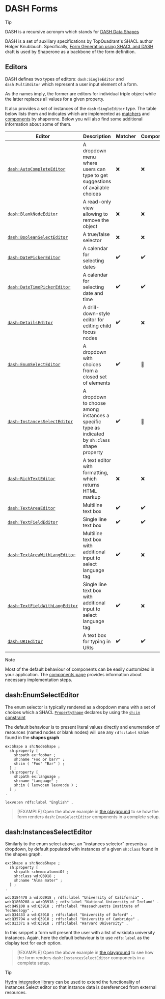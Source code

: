 # DASH Forms

> [!TIP]
> DASH is a recursive acronym which stands for [DASH Data Shapes](http://datashapes.org/)

DASH is a set of auxiliary specifications by TopQuadrant's SHACL author Holger Knublauch. Specifically, [Form Generation using SHACL and DASH](http://datashapes.org/forms.html) draft is used by Shaperone as a backbone of the form definition.

## Editors

DASH defines two types of editors: `dash:SingleEditor` and `dash:MultiEditor` which represent a user input element of a form.

As the names imply, the former are editors for individual triple object while the latter replaces all values for a given property.
 
It also provides a set of instances of the `dash:SingleEditor` type. The table below lists them and indicates which are implemented as [matchers](editors/matchers.md) and [components](components/implement.md) by shaperone. Below you will also find some additional information about some of them. 

| Editor | Description | Matcher | Component |
| -- | -- | -- | -- |
| [`dash:AutoCompleteEditor`](http://datashapes.org/forms.html#AutoCompleteEditor) | A dropdown menu where users can type to get suggestions of available choices | :x: | :x: |
| [`dash:BlankNodeEditor`](http://datashapes.org/forms.html#BlankNodeEditor) | A read-only view allowing to remove the object | :x: | :x: |
| [`dash:BooleanSelectEditor`](http://datashapes.org/forms.html#BooleanSelectEditor) | A true/false selector | :x: | :x: |
| [`dash:DatePickerEditor`](http://datashapes.org/forms.html#DatePickerEditor) | A calendar for selecting dates | :heavy_check_mark: |  :heavy_check_mark: | 
| [`dash:DateTimePickerEditor`](http://datashapes.org/forms.html#DateTimePickerEditor) | A calendar for selecting date and time | :heavy_check_mark: | :heavy_check_mark: | 
| [`dash:DetailsEditor`](http://datashapes.org/forms.html#DetailsEditor) | A drill-down-style editor for editing child focus nodes | :heavy_check_mark: |  :x: |
| [`dash:EnumSelectEditor`](http://datashapes.org/forms.html#EnumSelectEditor) | A dropdown with choices from a closed set of elements | :heavy_check_mark: | :dragon: |
| [`dash:InstancesSelectEditor`](http://datashapes.org/forms.html#InstancesSelectEditor) | A dropdown to choose among instances a specific type as indicated by `sh:class` shape property | :heavy_check_mark: | :dragon: |
| [`dash:RichTextEditor`](http://datashapes.org/forms.html#RichTextEditor) | A text editor with formatting, which returns HTML markup | :x: | :x: |
| [`dash:TextAreaEditor`](http://datashapes.org/forms.html#TextAreaEditor) | Multiline text box | :heavy_check_mark: | :heavy_check_mark: | 
| [`dash:TextFieldEditor`](http://datashapes.org/forms.html#TextFieldEditor) | Single line text box | :heavy_check_mark: | :heavy_check_mark: | 
| [`dash:TextAreaWithLangEditor`](http://datashapes.org/forms.html#TextAreaWithLangEditor) | Multiline text box with additional input to select language tag | :heavy_check_mark: | :x: |
| [`dash:TextFieldWithLangEditor`](http://datashapes.org/forms.html#TextFieldWithLangEditor) | Single line text box with additional input to select language tag | :heavy_check_mark: |  :x: | 
| [`dash:URIEditor`](http://datashapes.org/forms.html#URIEditor) | A text box for typing in URIs | :heavy_check_mark: | :heavy_check_mark: |

> [!NOTE]
> Most of the default behaviour of components can be easily customized in your application. The [components page](components/implement.md) provides information about necessary implementation steps.

## dash:EnumSelectEditor

The enum selector is typically rendered as a dropdown menu with a set of choices which a SHACL [`PropertyShape`](https://www.w3.org/TR/shacl/#property-shapes) declares by using the [`sh:in` constraint](https://www.w3.org/TR/shacl/#InConstraintComponent) 

The default behaviour is to present literal values directly and enumeration of resources (named nodes or blank nodes) will use any `rdfs:label` value found in the **shapes graph** 

```turtle
ex:Shape a sh:NodeShape ;
  sh:property [
    sh:path ex:foobar ;
    sh:name "Foo or bar?" ;
    sh:in ( "Foo" "Bar" ) ;
  ] ;
  sh:property [
    sh:path ex:language ;
    sh:name "Language" ;
    sh:in ( lexvo:en lexvo:de ) ;
  ] ;
.

lexvo:en rdfs:label "English" .
```

> [!EXAMPLE]
> Open the above example in [the playground][enumExample] to se how the form renders `dash:EnumSelectEditor` components in a complete setup.

## dash:InstancesSelectEditor

Similarly to the enum select above, an "instances selector" presents a dropdown, by default populated with instances of a given `sh:class` found in the shapes graph.

```turtle
ex:Shape a sh:NodeShape ;
  sh:property [
    sh:path schema:alumniOf ;
    sh:class wd:Q3918 ;
    sh:name "Alma mater" ;
  ] ;
.

wd:Q184478 a wd:Q3918 ; rdfs:label "University of California" .
wd:Q1860208 a wd:Q3918 ; rdfs:label "National University of Ireland" .
wd:Q49108 a wd:Q3918 ; rdfs:label "Massachusetts Institute of Technology" .
wd:Q34433 a wd:Q3918 ; rdfs:label "University of Oxford" .
wd:Q35794 a wd:Q3918 ; rdfs:label "University of Cambridge" .
wd:Q13371 a wd:Q3918 ; rdfs:label "Harvard University" .
```

In this snippet a form will present the user with a list of wikidata university instances. Again, here the default behaviour is to use `rdfs:label` as the display text for each option. 

> [!EXAMPLE]
> Open the above example in [the playground][instancesExample] to see how the form renders `dash:InstancesSelectEditor` components in a complete setup.

> [!TIP]
> [Hydra integration library](extensions/hydra.md) can be used to extend the functionality of Instances Select editor so that instance data is dereferenced from external resources. 

[enumExample]: ${playground}/?shapes=%40prefix+sh%3A+%3Chttp%3A%2F%2Fwww.w3.org%2Fns%2Fshacl%23%3E+.%0A%40prefix+schema%3A+%3Chttp%3A%2F%2Fschema.org%2F%3E+.%0A%40prefix+rdfs%3A+%3Chttp%3A%2F%2Fwww.w3.org%2F2000%2F01%2Frdf-schema%23%3E+.%0A%40prefix+foaf%3A+%3Chttp%3A%2F%2Fxmlns.com%2Ffoaf%2F0.1%2F%3E+.%0A%40prefix+vcard%3A+%3Chttp%3A%2F%2Fwww.w3.org%2F2006%2Fvcard%2Fns%23%3E+.%0A%0A%40prefix+ex%3A+%3Chttp%3A%2F%2Fexample.com%2F%3E+.%0A%40prefix+lexvo%3A+%3Chttp%3A%2F%2Flexvo.org%2Fid%2Fiso639-1%2F%3E+.%0A%0Aex%3AShape+a+sh%3ANodeShape+%3B%0A++sh%3AtargetClass+schema%3APerson+%3B%0A++sh%3Aproperty+%5B%0A++++sh%3Apath+ex%3Afoobar+%3B%0A++++sh%3Aname+%22Foo+or+bar%3F%22+%3B%0A++++sh%3Ain+%28+%22Foo%22+%22Bar%22+%29+%3B%0A++++sh%3AminCount+1+%3B%0A++++sh%3AmaxCount+1+%3B%0A++%5D+%3B%0A++sh%3Aproperty+%5B%0A++++sh%3Apath+ex%3Alanguage+%3B%0A++++sh%3Aname+%22Language%22+%3B%0A++++sh%3Ain+%28+lexvo%3Aen+lexvo%3Ade+%29+%3B%0A++++sh%3AmaxCount+2+%3B%0A++%5D+%3B%0A.%0A%0Alexvo%3Aen+rdfs%3Alabel+%22English%22+.%0A&resource=%7B%0A++%22%40context%22%3A+%7B%0A++++%22rdf%22%3A+%22http%3A%2F%2Fwww.w3.org%2F1999%2F02%2F22-rdf-syntax-ns%23%22%2C%0A++++%22rdfs%22%3A+%22http%3A%2F%2Fwww.w3.org%2F2000%2F01%2Frdf-schema%23%22%2C%0A++++%22xsd%22%3A+%22http%3A%2F%2Fwww.w3.org%2F2001%2FXMLSchema%23%22%2C%0A++++%22schema%22%3A+%22http%3A%2F%2Fschema.org%2F%22%2C%0A++++%22foaf%22%3A+%22http%3A%2F%2Fxmlns.com%2Ffoaf%2F0.1%2F%22%2C%0A++++%22vcard%22%3A+%22http%3A%2F%2Fwww.w3.org%2F2006%2Fvcard%2Fns%23%22%0A++%7D%2C%0A++%22%40id%22%3A+%22http%3A%2F%2Fexample.com%2FJohn_Doe%22%2C%0A++%22%40type%22%3A+%22schema%3APerson%22%2C%0A++%22http%3A%2F%2Fexample.com%2Ffoobar%22%3A+%22Foo%22%2C%0A++%22http%3A%2F%2Fexample.com%2Flanguage%22%3A+%5B%0A++++%7B%0A++++++%22%40id%22%3A+%22http%3A%2F%2Flexvo.org%2Fid%2Fiso639-1%2Fen%22%0A++++%7D%2C%0A++++%7B%0A++++++%22%40id%22%3A+%22http%3A%2F%2Flexvo.org%2Fid%2Fiso639-1%2Fde%22%0A++++%7D%0A++%5D%0A%7D

[instancesExample]: ${playground}/?shapes=%40prefix+sh%3A+%3Chttp%3A%2F%2Fwww.w3.org%2Fns%2Fshacl%23%3E+.%0A%40prefix+wd%3A+%3Chttp%3A%2F%2Fwww.wikidata.org%2Fentity%2F%3E+.%0A%40prefix+rdfs%3A+%3Chttp%3A%2F%2Fwww.w3.org%2F2000%2F01%2Frdf-schema%23%3E+.%0A%40prefix+schema%3A+%3Chttp%3A%2F%2Fschema.org%2F%3E+.%0A%0A%40prefix+ex%3A+%3Chttp%3A%2F%2Fexample.com%2F%3E+.%0A%0Aex%3AShape+a+sh%3ANodeShape+%3B%0A++sh%3AtargetClass+schema%3APerson+%3B%0A++sh%3Aproperty+%5B%0A++++sh%3Apath+schema%3AalumniOf+%3B%0A++++sh%3Aclass+wd%3AQ3918+%3B%0A++++sh%3Aname+%22Alma+mater%22+%3B%0A++%5D+%3B%0A.%0A%0Awd%3AQ184478+a+wd%3AQ3918+%3B+rdfs%3Alabel+%22University+of+California%22+.%0Awd%3AQ1860208+a+wd%3AQ3918+%3B+rdfs%3Alabel+%22National+University+of+Ireland%22+.%0Awd%3AQ49108+a+wd%3AQ3918+%3B+rdfs%3Alabel+%22Massachusetts+Institute+of+Technology%22+.%0Awd%3AQ34433+a+wd%3AQ3918+%3B+rdfs%3Alabel+%22University+of+Oxford%22+.%0Awd%3AQ35794+a+wd%3AQ3918+%3B+rdfs%3Alabel+%22University+of+Cambridge%22+.%0Awd%3AQ13371+a+wd%3AQ3918+%3B+rdfs%3Alabel+%22Harvard+University%22+.%0A&resource=%7B%0A++%22%40context%22%3A+%7B%0A++++%22rdf%22%3A+%22http%3A%2F%2Fwww.w3.org%2F1999%2F02%2F22-rdf-syntax-ns%23%22%2C%0A++++%22rdfs%22%3A+%22http%3A%2F%2Fwww.w3.org%2F2000%2F01%2Frdf-schema%23%22%2C%0A++++%22xsd%22%3A+%22http%3A%2F%2Fwww.w3.org%2F2001%2FXMLSchema%23%22%2C%0A++++%22schema%22%3A+%22http%3A%2F%2Fschema.org%2F%22%2C%0A++++%22foaf%22%3A+%22http%3A%2F%2Fxmlns.com%2Ffoaf%2F0.1%2F%22%2C%0A++++%22vcard%22%3A+%22http%3A%2F%2Fwww.w3.org%2F2006%2Fvcard%2Fns%23%22%0A++%7D%2C%0A++%22%40graph%22%3A+%5B%0A++++%7B%0A++++++%22%40id%22%3A+%22_%3Ab0%22%2C%0A++++++%22%40type%22%3A+%22http%3A%2F%2Fwww.wikidata.org%2Fentity%2FQ3918%22%0A++++%7D%2C%0A++++%7B%0A++++++%22%40id%22%3A+%22_%3Ab22%22%2C%0A++++++%22%40type%22%3A+%22http%3A%2F%2Fwww.wikidata.org%2Fentity%2FQ3918%22%0A++++%7D%2C%0A++++%7B%0A++++++%22%40id%22%3A+%22http%3A%2F%2Fexample.com%2FJohn_Doe%22%2C%0A++++++%22%40type%22%3A+%22schema%3APerson%22%2C%0A++++++%22schema%3AalumniOf%22%3A+%5B%0A++++++++%7B%0A++++++++++%22%40id%22%3A+%22http%3A%2F%2Fwww.wikidata.org%2Fentity%2FQ184478%22%0A++++++++%7D%2C%0A++++++++%7B%0A++++++++++%22%40id%22%3A+%22http%3A%2F%2Fwww.wikidata.org%2Fentity%2FQ13371%22%0A++++++++%7D%0A++++++%5D%0A++++%7D%0A++%5D%0A%7D
